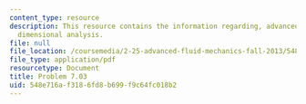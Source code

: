 ```yaml
---
content_type: resource
description: This resource contains the information regarding, advanced fluid mechanics,
  dimensional analysis.
file: null
file_location: /coursemedia/2-25-advanced-fluid-mechanics-fall-2013/548e716af3186fd8b699f9c64fc018b2_MIT2_25F13_Shapi7.03_Prob.pdf
file_type: application/pdf
resourcetype: Document
title: Problem 7.03
uid: 548e716a-f318-6fd8-b699-f9c64fc018b2
---
```

